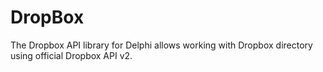 # DropBox
The Dropbox API library for Delphi allows working with Dropbox directory using official Dropbox API v2.
